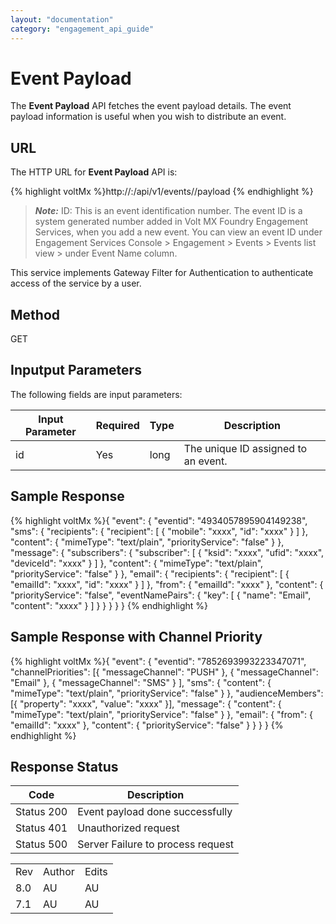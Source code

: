 ```yaml
---
layout: "documentation"
category: "engagement_api_guide"
---
```

                            


Event Payload
=============

The **Event Payload** API fetches the event payload details. The event payload information is useful when you wish to distribute an event.

URL
---

The HTTP URL for **Event Payload** API is:

{% highlight voltMx %}http://<host>:<port>/api/v1/events/<id>/payload
{% endhighlight %}

> **_Note:_** ID: This is an event identification number. The event ID is a system generated number added in Volt MX Foundry Engagement Services, when you add a new event. You can view an event ID under Engagement Services Console > Engagement > Events > Events list view > under Event Name column.

This service implements Gateway Filter for Authentication to authenticate access of the service by a user.

Method
------

GET

Inputput Parameters
-------------------

The following fields are input parameters:

  
| Input Parameter | Required | Type | Description |
| --- | --- | --- | --- |
| id | Yes | long | The unique ID assigned to an event. |

Sample Response
---------------

{% highlight voltMx %}{
  "event": {
    "eventid": "4934057895904149238",
    "sms": {
      "recipients": {
        "recipient": [
          {
            "mobile": "xxxx",
            "id": "xxxx"
          }
        ]
      },
      "content": {
        "mimeType": "text/plain",
        "priorityService": "false"
      }
    },
    "message": {
      "subscribers": {
        "subscriber": [
          {
            "ksid": "xxxx",
            "ufid": "xxxx",
            "deviceId": "xxxx"
          }
        ]
      },
      "content": {
        "mimeType": "text/plain",
        "priorityService": "false"
      }
    },
    "email": {
      "recipients": {
        "recipient": [
          {
            "emailId": "xxxx",
            "id": "xxxx"
          }
        ]
      },
      "from": {
        "emailId": "xxxx"
      },
      "content": {
        "priorityService": "false",
        "eventNamePairs": {
          "key": [
            {
              "name": "Email",
              "content": "xxxx"
            }
          ]
        }
      }
    }
  }
}
{% endhighlight %}

Sample Response with Channel Priority
-------------------------------------

{% highlight voltMx %}{
	"event": {
		"eventid": "7852693993223347071",
		"channelPriorities": [{
				"messageChannel": "PUSH"
			},
			{
				"messageChannel": "Email"
			},
			{
				"messageChannel": "SMS"
			}
		],
		"sms": {
			"content": {
				"mimeType": "text/plain",
				"priorityService": "false"
			}
		},
		"audienceMembers": [{
			"property": "xxxx",
			"value": "xxxx"
		}],
		"message": {
			"content": {
				"mimeType": "text/plain",
				"priorityService": "false"
			}
		},
		"email": {
			"from": {
				"emailId": "xxxx"
			},
			"content": {
				"priorityService": "false"
			}
		}
	}
}
{% endhighlight %}

Response Status
---------------

  
| Code | Description |
| --- | --- |
| Status 200 | Event payload done successfully |
| Status 401 | Unauthorized request |
| Status 500 | Server Failure to process request |

<table class="TableStyle-RevisionTable" cellspacing="0" style="margin-left: 0;margin-right: auto;mc-table-style: url('../Resources/TableStyles/RevisionTable.css');" data-mc-conditions="Default.HTML"><colgroup><col class="TableStyle-RevisionTable-Column-Column1"> <col class="TableStyle-RevisionTable-Column-Column1"> <col class="TableStyle-RevisionTable-Column-Column1"></colgroup><tbody><tr class="TableStyle-RevisionTable-Body-Body1"><td class="TableStyle-RevisionTable-BodyE-Column1-Body1">Rev</td><td class="TableStyle-RevisionTable-BodyE-Column1-Body1">Author</td><td class="TableStyle-RevisionTable-BodyD-Column1-Body1">Edits</td></tr><tr class="TableStyle-RevisionTable-Body-Body1"><td class="TableStyle-RevisionTable-BodyE-Column1-Body1">8.0</td><td class="TableStyle-RevisionTable-BodyE-Column1-Body1">AU</td><td class="TableStyle-RevisionTable-BodyD-Column1-Body1">AU</td></tr><tr class="TableStyle-RevisionTable-Body-Body1"><td class="TableStyle-RevisionTable-BodyB-Column1-Body1">7.1</td><td class="TableStyle-RevisionTable-BodyB-Column1-Body1">AU</td><td class="TableStyle-RevisionTable-BodyA-Column1-Body1">AU</td></tr></tbody></table>
